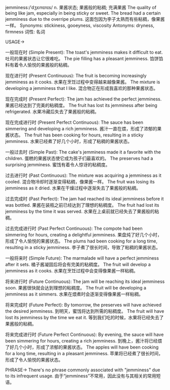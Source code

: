 jemminess:/ˈdʒɛmɪnɪs/
n.
果酱状态; 果酱般的粘稠;  充满果酱
The quality of being like jam, especially in being sticky or sweet.
The bread had a certain jemminess due to the overripe plums.  这面包因为李子太熟而有些粘稠，像果酱一样。
Synonyms: stickiness, gooeyness, viscosity
Antonyms: dryness, firmness
词性: 名词


USAGE->

一般现在时 (Simple Present):
The toast's jemminess makes it difficult to eat.  吐司的果酱状态让它很难吃。
The pie filling has a pleasant jemminess.  馅饼馅料有着令人愉悦的果酱般的粘稠。


现在进行时 (Present Continuous):
The fruit is becoming increasingly jemminess as it cooks. 水果在烹饪过程中变得越来越像果酱。
The mixture is developing a jemminess that I like.  混合物正在形成我喜欢的那种果酱状态。


现在完成时 (Present Perfect):
The jam has achieved the perfect jemminess.  果酱已经达到了完美的粘稠度。
The fruit has lost its jemminess after being refrigerated. 水果冷藏后失去了果酱般的粘稠。


现在完成进行时 (Present Perfect Continuous):
The sauce has been simmering and developing a rich jemminess. 酱汁一直在煨，形成了浓郁的果酱状态。
The fruit has been cooking for hours, resulting in a sticky jemminess.  水果已经煮了好几个小时，形成了粘稠的果酱状态。


一般过去时 (Simple Past):
The cake's jemminess made it a favorite with the children.  蛋糕的果酱状态使它成为孩子们最喜欢的。
The preserves had a surprising jemminess.  蜜饯有着令人惊讶的粘稠度。


过去进行时 (Past Continuous):
The mixture was acquiring a jemminess as it cooled. 混合物冷却时逐渐变得粘稠，像果酱一样。
The fruit was losing its jemminess as it dried.  水果在干燥过程中逐渐失去了果酱般的粘稠。


过去完成时 (Past Perfect):
The jam had reached its ideal jemminess before it was bottled. 果酱在装瓶之前已经达到了理想的粘稠度。
The fruit had lost its jemminess by the time it was served.  水果在上桌前就已经失去了果酱般的粘稠。


过去完成进行时 (Past Perfect Continuous):
The compote had been simmering for hours, creating a delightful jemminess.  果盘炖了好几个小时，形成了令人愉悦的果酱状态。
The plums had been cooking for a long time, resulting in a sticky jemminess. 李子煮了很长时间，导致了粘稠的果酱状态。


一般将来时 (Simple Future):
The marmalade will have a perfect jemminess after it sets.  橘子酱凝固后将会有完美的粘稠度。
The fruit will develop a jemminess as it cooks.  水果在烹饪过程中会变得像果酱一样粘稠。


将来进行时 (Future Continuous):
The jam will be reaching its ideal jemminess soon. 果酱很快就会达到理想的粘稠度。
The fruit will be developing a jemminess as it simmers.  水果在煨煮时会逐渐变得像果酱一样粘稠。


将来完成时 (Future Perfect):
By tomorrow, the preserves will have achieved the desired jemminess.  到明天，蜜饯将达到所需的粘稠度。
The fruit will have lost its jemminess by the time we eat it.  等到我们吃的时候，水果将已经失去了果酱般的粘稠。


将来完成进行时 (Future Perfect Continuous):
By evening, the sauce will have been simmering for hours, creating a rich jemminess.  到晚上，酱汁将已经煨了好几个小时，形成了浓郁的果酱状态。
The apples will have been cooking for a long time, resulting in a pleasant jemminess.  苹果将已经煮了很长时间，形成了令人愉悦的果酱状态。



PHRASE->
There's no phrase commonly associated with "jemminess" due to its infrequent usage.  由于“jemminess”不常用，因此没有与其相关的常用短语。
